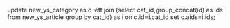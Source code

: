update new_ys_category as c left join (select cat_id,group_concat(id) as ids from new_ys_article group by cat_id) as i on c.id=i.cat_id set c.aids=i.ids;